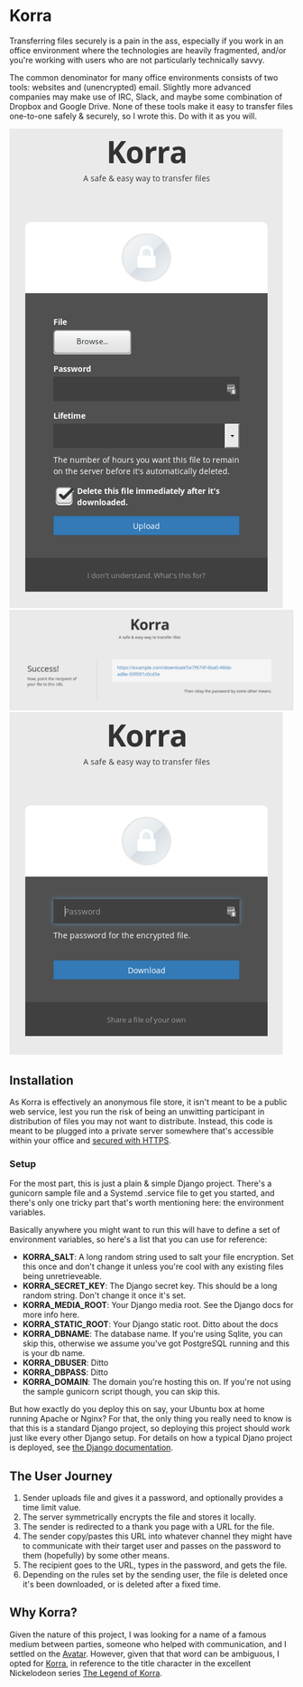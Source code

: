 # Korra

Transferring files securely is a pain in the ass, especially if you work
in an office environment where the technologies are heavily fragmented,
and/or you're working with users who are not particularly technically
savvy.

The common denominator for many office environments consists of two
tools: websites and (unencrypted) email.  Slightly more advanced
companies may make use of IRC, Slack, and maybe some combination of
Dropbox and Google Drive.  None of these tools make it easy to transfer
files one-to-one safely & securely, so I wrote this.  Do with it as you
will.

![upload](upload.png "Upload")
![success](success.png "Success")
![download](download.png "Download")

## Installation

As Korra is effectively an anonymous file store, it isn't meant to be a
public web service, lest you run the risk of being an unwitting
participant in distribution of files you may not want to distribute.
Instead, this code is meant to be plugged into a private server
somewhere that's accessible within your office and [secured with HTTPS](https://letsencrypt.org/).

### Setup

For the most part, this is just a plain & simple Django project.  There's a
gunicorn sample file and a Systemd .service file to get you started, and
there's only one tricky part that's worth mentioning here: the environment
variables.

Basically anywhere you might want to run this will have to define a set of
environment variables, so here's a list that you can use for reference:

* **KORRA_SALT**: A long random string used to salt your file encryption.  Set this once and don't change it unless you're cool with any existing files being unretrieveable.
* **KORRA_SECRET_KEY**: The Django secret key.  This should be a long random string.  Don't change it once it's set.
* **KORRA_MEDIA_ROOT**: Your Django media root.  See the Django docs for more info here.
* **KORRA_STATIC_ROOT**: Your Django static root.  Ditto about the docs
* **KORRA_DBNAME**: The database name.  If you're using Sqlite, you can skip this, otherwise we assume you've got PostgreSQL running and this is your db name.
* **KORRA_DBUSER**: Ditto
* **KORRA_DBPASS**: Ditto
* **KORRA_DOMAIN**: The domain you're hosting this on.  If you're not using the sample gunicorn script though, you can skip this.

But how exactly do you deploy this on say, your Ubuntu box at home running
Apache or Nginx?  For that, the only thing you really need to know is that this
is a standard Django project, so deploying this project should work just like
every other Django setup.  For details on how a typical Djano project is
deployed, see [the Django documentation](https://docs.djangoproject.com/en/1.9/howto/deployment/wsgi/).

## The User Journey

1. Sender uploads file and gives it a password, and optionally provides
   a time limit value.
2. The server symmetrically encrypts the file and stores it locally.
3. The sender is redirected to a thank you page with a URL for the file.
4. The sender copy/pastes this URL into whatever channel they might have
   to communicate with their target user and passes on the password to
   them (hopefully) by some other means.
5. The recipient goes to the URL, types in the password, and gets the
   file.
6. Depending on the rules set by the sending user, the file is deleted
   once it's been downloaded, or is deleted after a fixed time.

## Why Korra?

Given the nature of this project, I was looking for a name of a famous
medium between parties, someone who helped with communication, and I
settled on the [Avatar](https://en.wikipedia.org/wiki/Avatar:_The_Last_Airbender).
However, given that that word can be ambiguous, I opted for [Korra](https://en.wikipedia.org/wiki/Korra),
in reference to the title character in the excellent Nickelodeon series
[The Legend of Korra](https://en.wikipedia.org/wiki/The_Legend_of_Korra).
